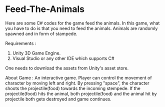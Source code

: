 # Feed-The-Animals
Here are some C# codes for the game feed the animals. In this game, what you have to do is that you need to feed the animals. Animals are randomly spawned and in form of stampede.

Requirements : 
1) Unity 3D Game Engine.
2) Visual Studio or any other IDE which supports C#

One needs to download the assets from Unity's asset store.

About Game : 
An interactive game. Player can control the movement of character by moving left and right. By pressing "space", the character shoots the projectile(food) towards the incoming stempede. If the projectile(food) hits the animal, both projectile(food) and the animal hit by projectile both gets destroyed and game continues.
